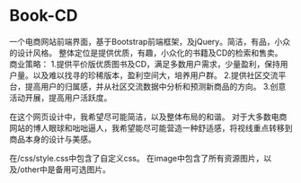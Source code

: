 # Book-CD
一个电商网站前端界面，基于Bootstrap前端框架，及jQuery。简洁，有品，小众的设计风格。
整体定位是提供优质，有趣，小众化的书籍及CD的检索和售卖。
商业策略：
1.提供平价版优质图书及CD，满足多数用户需求，少量盈利，保持用户量。以及难以找寻的珍稀版本，盈利空间大，培养用户群。
2.提供社区交流平台，提高用户的归属感，并从社区交流数据中分析和预测新商品的方向。
3.创意活动开展，提高用户活跃度。

在这个网页设计中，我希望尽可能简洁，以及整体布局的和谐。
对于大多数电商网站的博人眼球和咄咄逼人，我希望能尽可能营造一种舒适感，将视线重点转移到商品本身的设计与美感。

在/css/style.css中包含了自定义css。
在image中包含了所有资源图片，以及/other中是备用可选图片。
